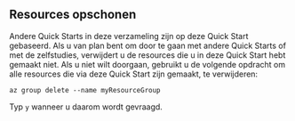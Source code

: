 ## <a name="clean-up-resources"></a>Resources opschonen

Andere Quick Starts in deze verzameling zijn op deze Quick Start gebaseerd. Als u van plan bent om door te gaan met andere Quick Starts of met de zelfstudies, verwijdert u de resources die u in deze Quick Start hebt gemaakt niet. Als u niet wilt doorgaan, gebruikt u de volgende opdracht om alle resources die via deze Quick Start zijn gemaakt, te verwijderen:

```azurecli-interactive
az group delete --name myResourceGroup
```
Typ `y` wanneer u daarom wordt gevraagd.